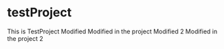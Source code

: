 # testProject
This is TestProject
Modified
Modified in the project
Modified 2
Modified in the project 2